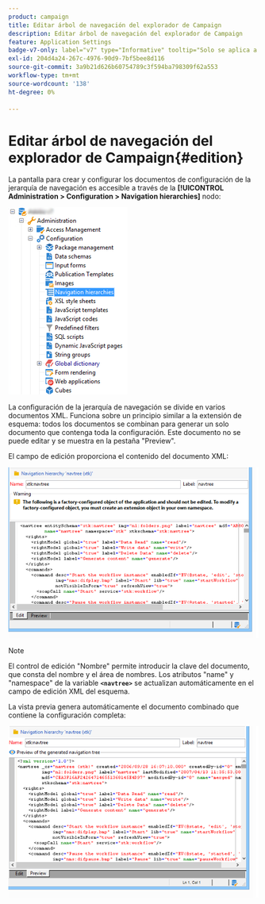 ```yaml
---
product: campaign
title: Editar árbol de navegación del explorador de Campaign
description: Editar árbol de navegación del explorador de Campaign
feature: Application Settings
badge-v7-only: label="v7" type="Informative" tooltip="Solo se aplica a Campaign Classic v7"
exl-id: 204d4a24-267c-4976-90d9-7bf5bee8d116
source-git-commit: 3a9b21d626b60754789c3f594ba798309f62a553
workflow-type: tm+mt
source-wordcount: '138'
ht-degree: 0%

---
```



# Editar árbol de navegación del explorador de Campaign{#edition}

La pantalla para crear y configurar los documentos de configuración de la jerarquía de navegación es accesible a través de la **[!UICONTROL Administration > Configuration > Navigation hierarchies]** nodo:

![](assets/d_ncs_integration_navigation_arbo.png)

La configuración de la jerarquía de navegación se divide en varios documentos XML. Funciona sobre un principio similar a la extensión de esquema: todos los documentos se combinan para generar un solo documento que contenga toda la configuración. Este documento no se puede editar y se muestra en la pestaña &quot;Preview&quot;.

El campo de edición proporciona el contenido del documento XML:

![](assets/d_ncs_integration_navigation_edit.png)

>[!NOTE]
>
>El control de edición &quot;Nombre&quot; permite introducir la clave del documento, que consta del nombre y el área de nombres. Los atributos &quot;name&quot; y &quot;namespace&quot; de la variable **`<navtree>`** se actualizan automáticamente en el campo de edición XML del esquema.

La vista previa genera automáticamente el documento combinado que contiene la configuración completa:

![](assets/d_ncs_integration_navigation_preview.png)
